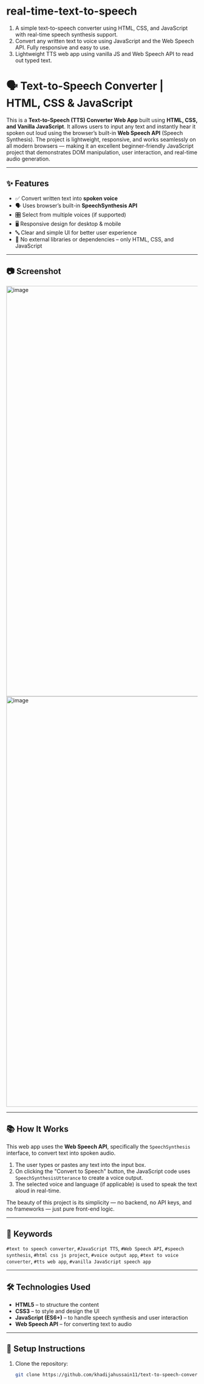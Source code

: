 # real-time-text-to-speech
1. A simple text-to-speech converter using HTML, CSS, and JavaScript with real-time speech synthesis support.
2. Convert any written text to voice using JavaScript and the Web Speech API. Fully responsive and easy to use.
3. Lightweight TTS web app using vanilla JS and Web Speech API to read out typed text.

# 🗣️ Text-to-Speech Converter | HTML, CSS & JavaScript

This is a **Text-to-Speech (TTS) Converter Web App** built using **HTML, CSS, and Vanilla JavaScript**. It allows users to input any text and instantly hear it spoken out loud using the browser’s built-in **Web Speech API** (Speech Synthesis). The project is lightweight, responsive, and works seamlessly on all modern browsers — making it an excellent beginner-friendly JavaScript project that demonstrates DOM manipulation, user interaction, and real-time audio generation.

---

## ✨ Features

- ✅ Convert written text into **spoken voice**
- 🗣️ Uses browser’s built-in **SpeechSynthesis API**
- 🎛️ Select from multiple voices (if supported)
- 🖥️ Responsive design for desktop & mobile
- 🔤 Clear and simple UI for better user experience
- 🧠 No external libraries or dependencies – only HTML, CSS, and JavaScript

---


## 📷 Screenshot

<img width="1920" height="1080" alt="image" src="https://github.com/user-attachments/assets/683f9a82-f52c-4ec3-8677-3ab55208cb09" />

<img width="1920" height="1080" alt="image" src="https://github.com/user-attachments/assets/fc8f8e57-e02b-4b05-be84-179d72f55ae2" />



---

## 📚 How It Works

This web app uses the **Web Speech API**, specifically the `SpeechSynthesis` interface, to convert text into spoken audio.

1. The user types or pastes any text into the input box.
2. On clicking the "Convert to Speech" button, the JavaScript code uses `SpeechSynthesisUtterance` to create a voice output.
3. The selected voice and language (if applicable) is used to speak the text aloud in real-time.

The beauty of this project is its simplicity — no backend, no API keys, and no frameworks — just pure front-end logic.

---

## 🧠 Keywords

`#text to speech converter`, `#JavaScript TTS`, `#Web Speech API`, `#speech synthesis`, `#html css js project`, `#voice output app`, `#text to voice converter`, `#tts web app`, `#vanilla JavaScript speech app`

---

## 🛠️ Technologies Used

- **HTML5** – to structure the content
- **CSS3** – to style and design the UI
- **JavaScript (ES6+)** – to handle speech synthesis and user interaction
- **Web Speech API** – for converting text to audio

---

## 🔧 Setup Instructions

1. Clone the repository:
   ```bash
   git clone https://github.com/khadijahussain11/text-to-speech-converter.git

